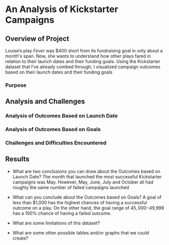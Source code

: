 # An Analysis of Kickstarter Campaigns
## Overview of Project
Louise’s play *Fever* was $400 short from its fundraising goal in only about a month's span. Now, she wants to understand how other plays fared in relation to their launch dates and their funding goals. Using the Kickstarter dataset that I’ve already combed through, I visualized campaign outcomes based on their launch dates and their funding goals
### Purpose 

## Analysis and Challenges

### Analysis of Outcomes Based on Launch Date

### Analysis of Outcomes Based on Goals

### Challenges and Difficulties Encountered

## Results

- What are two conclusions you can draw about the Outcomes based on Launch Date?
  The month that launched the most successful Kickstarter campaigns was May. However, May, June, July and October all had roughly the same number of failed campaigns launched
- What can you conclude about the Outcomes based on Goals?
  A goal of less than $1,000 has the highest chances of having a successful outcome on a play. On the other hand, the goal range of $45,000-$49,999 has a 100% chance of having a failed outcome.
- What are some limitations of this dataset?

- What are some other possible tables and/or graphs that we could create?


